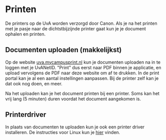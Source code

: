 # Printen

De printers op de UvA worden verzorgd door Canon. Als je na het printen met je pasje naar de dichtstbijzijnde printer gaat kun je je document ophalen en printen.

## Documenten uploaden (makkelijkst)

Op de website [uva.mycampusprint.nl](https://uva.mycampusprint.nl) kun je documenten uploaden na in te loggen met je UvANetID. "Print" dus eerst naar PDF binnen je applicatie, en upload vervolgens de PDF naar deze website om af te drukken. In de print portal kan je al een aantal instellingen aanpassen. Bij de printer zelf kan je dat ook nog doen, en meer.

Na het uploaden kan je het document printen bij een printer. Soms kan het vrij lang (5 minuten) duren voordat het document aangekomen is.

## Printerdriver

In plaats van documenten te uploaden kun je ook een printer driver installeren. De instructies voor Linux kun je [hier](https://uva.zendesk.com/hc/en-us/articles/115004029985-Install-the-Follow-Me-printer-Linux-) vinden.
